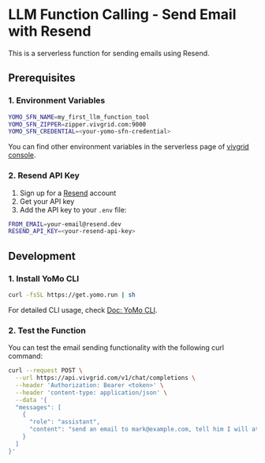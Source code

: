 # LLM Function Calling - Send Email with Resend

This is a serverless function for sending emails using Resend.

## Prerequisites

### 1. Environment Variables

```sh
YOMO_SFN_NAME=my_first_llm_function_tool
YOMO_SFN_ZIPPER=zipper.vivgrid.com:9000
YOMO_SFN_CREDENTIAL=<your-yomo-sfn-credential>
```

You can find other environment variables in the serverless page of [vivgrid console](https://console.vivgrid.com/).

### 2. Resend API Key

1. Sign up for a [Resend](https://resend.com) account
2. Get your API key
3. Add the API key to your `.env` file:

```bash
FROM_EMAIL=your-email@resend.dev
RESEND_API_KEY=<your-resend-api-key>
```

## Development

### 1. Install YoMo CLI

```bash
curl -fsSL https://get.yomo.run | sh
```

For detailed CLI usage, check [Doc: YoMo CLI](https://yomo.run/docs/cli).

### 2. Test the Function

You can test the email sending functionality with the following curl command:

```bash
curl --request POST \
  --url https://api.vivgrid.com/v1/chat/completions \
  --header 'Authorization: Bearer <token>' \
  --header 'content-type: application/json' \
  --data '{
  "messages": [
    {
      "role": "assistant",
      "content": "send an email to mark@example.com, tell him I will attend the meeting"
    }
  ]
}'
```
